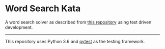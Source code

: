 # Word Search Kata

A word search solver as described from [this repository](https://github.com/PillarTechnology/kata-word-search) using test driven development.

---

This repository uses Python 3.6 and [pytest](https://pytest.org) as the testing framework.